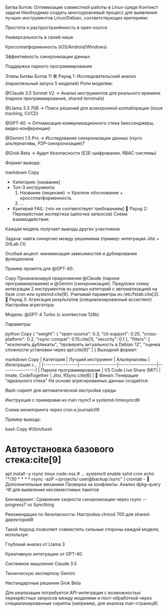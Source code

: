 Битва Ботов: Оптимизация совместной работы в Linux-среде
Контекст задачи
Необходимо создать многоуровневый процесс для выявления лучших инструментов Linux/Debian, соответствующих критериям:

Простота и распространённость в open-source

Универсальность в своей нише

Кроссплатформенность (iOS/Android/Windows)

Эффективность синхронизации данных

Поддержка парного программирования

Этапы Битвы Ботов 11
🛠️ Раунд 1: Исследовательский анализ (параллельный запуск 5 моделей)
Роли моделям:

@Claude 3.5 Sonnet V2 → Анализ инструментов для реального времени (парное программирование, shared terminals)

@Llama 3.3 70B → Поиск решений для асинхронной коллаборации (issue tracking, CI/CD)

@GPT-40 → Оптимизация коммуникационного стека (мессенджеры, видео-конференции)

@Gemini 1.5 Pro → Исследование синхронизации данных (rsync альтернативы, P2P-синхронизация)7

@Grok Beta → Аудит безопасности (E2E-шифрование, RBAC-системы)

Формат вывода:

markdown
Copy
- Категория: [название]
- Топ-3 инструмента:
    1. Название (лицензия) → Краткое обоснование + кроссплатформенность
    2. ...
- Критерий FAIL: [что не соответствует требованиям]
  🔄 Раунд 2: Перекрёстная экспертиза (цепочка запросов)
  Схема взаимодействия:

Каждая модель получает выводы других участников

Задача: найти синергию между решениями (пример: интеграция Jitsi + GitLab CI)

Особый акцент: минимизация зависимостей и дублирования функционала

Пример промпта для @GPT-40:

Copy
Проанализируй предложения @Claude (парное программирование) и @Gemini (синхронизация).
Предложи схему интеграции 2 инструментов из разных категорий с автоматизацией
на базе cron или systemd:cite[9]. Учитывай параметры из /etc/fstab:cite[3].
🧠 Раунд 3: Агрегация результатов (специализированный ассистент)
Настройки агрегатора:

Модель: @GPT-4 Turbo (с контекстом 128k)

Параметры:

python
Copy
{
"weight": {
"open-source": 0.3,
"cli-support": 0.25,
"cross-platform": 0.2,
"rsync-compat": 0.15:cite[1],
"security": 0.1
},
"filters": [
"исключить дубликаты",
"проверить актуальность в Debian 12",
"оценка сложности установки через apt:cite[6]"
]
}
Выходной формат:

markdown
Copy
| Категория       | Лучший инструмент | Альтернативы      | Интеграция с... |
|-----------------|-------------------|-------------------|-----------------|
| Парное программирование | VS Code Live Share (MIT) | tmate, CodeTogether | Jitsi, RSync:cite[6] |
🎯 Финал: Генерация "идеального стека"
На основе агрегированных данных создаётся:

Bash-скрипт для автоматической настройки среды

Инструкция с примерами из man rsync1 и systemd-timesyncd8

Схема мониторинга через cron и journalctl9

Пример вывода:

bash
Copy
#!/bin/bash
# Автоустановка базового стека:cite[9]
apt install -y rsync tmux code-oss # ...
systemctl enable sshd cron
echo "*/30 * * * * rsync -azP ~/projects/ user@backup:/sync" | crontab -
📌 Дополнительные механики
Проверка на конфликты: Анализ dpkg-query -W для выявления несовместимых пакетов

Бенчмаркинг: Сравнение скорости синхронизации через rsync --progress7 vs Syncthing

Рекомендации по безопасности: Настройка chmod 700 для shared-директорий9

Такой подход позволяет совместить сильные стороны каждой модели, используя:

Глубокий анализ от Llama 3

Креативную интеграцию от GPT-40

Системное мышление Claude 3.5

Техническую экспертизу Gemini

Нестандартные решения Grok Beta

Для реализации потребуется API-интеграция с возможностью перекрёстных запросов между моделями и пост-обработкой через специализированные скрипты (например, для анализа man-страниц9).